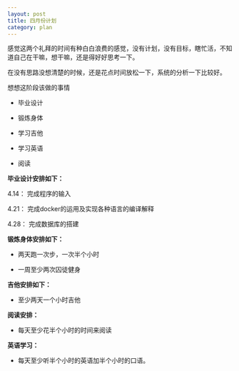 ```yaml
---
layout: post
title: 四月份计划
category: plan
---
```


感觉这两个礼拜的时间有种白白浪费的感觉，没有计划，没有目标，瞎忙活，不知道自己在干嘛，想干嘛，还是得好好思考一下。

在没有思路没想清楚的时候，还是花点时间放松一下，系统的分析一下比较好。

想想这阶段该做的事情

- 毕业设计

- 锻炼身体

- 学习吉他

- 学习英语

- 阅读

**毕业设计安排如下：**

4.14： 完成程序的输入

4.21： 完成docker的运用及实现各种语言的编译解释

4.28： 完成数据库的搭建 


**锻炼身体安排如下：**

- 两天跑一次步，一次半个小时

- 一周至少两次囚徒健身


**吉他安排如下：**

- 至少两天一个小时吉他


**阅读安排：**

- 每天至少花半个小时的时间来阅读


**英语学习：**

- 每天至少听半个小时的英语加半个小时的口语。

